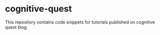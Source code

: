 # cognitive-quest
This repository contains code snippets for tutorials published on cognitive quest blog.
